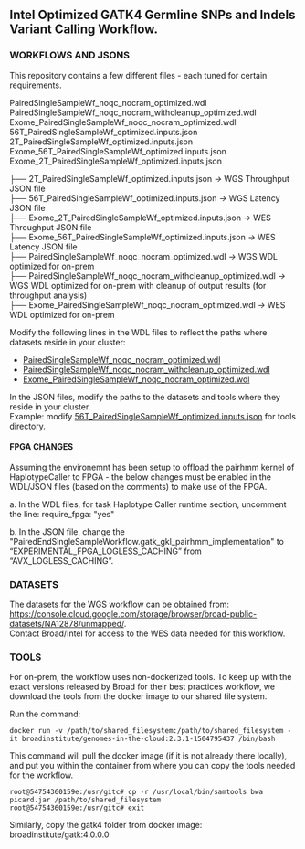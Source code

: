 ## Intel Optimized GATK4 Germline SNPs and Indels Variant Calling Workflow. 

### WORKFLOWS AND JSONS
This repository contains a few different files - each tuned for certain requirements. 

PairedSingleSampleWf_noqc_nocram_optimized.wdl
PairedSingleSampleWf_noqc_nocram_withcleanup_optimized.wdl
Exome_PairedSingleSampleWf_noqc_nocram_optimized.wdl
56T_PairedSingleSampleWf_optimized.inputs.json
2T_PairedSingleSampleWf_optimized.inputs.json
Exome_56T_PairedSingleSampleWf_optimized.inputs.json
Exome_2T_PairedSingleSampleWf_optimized.inputs.json

├── 2T\_PairedSingleSampleWf\_optimized.inputs.json *&rarr;* WGS Throughput JSON file \
├── 56T\_PairedSingleSampleWf\_optimized.inputs.json *&rarr;* WGS Latency JSON file \
├── Exome\_2T\_PairedSingleSampleWf\_optimized.inputs.json *&rarr;* WES Throughput JSON file \
├── Exome\_56T\_PairedSingleSampleWf\_optimized.inputs.json *&rarr;* WES Latency JSON file \
├── PairedSingleSampleWf\_noqc\_nocram\_optimized.wdl *&rarr;* WGS WDL optimized for on-prem \
├── PairedSingleSampleWf\_noqc\_nocram\_withcleanup\_optimized.wdl *&rarr;* WGS WDL optimized for on-prem with cleanup of output results (for throughput analysis) \
├── Exome\_PairedSingleSampleWf\_noqc\_nocram\_optimized.wdl *&rarr;* WES WDL optimized for on-prem

Modify the following lines in the WDL files to reflect the paths where datasets reside in your cluster: 
 - [PairedSingleSampleWf\_noqc\_nocram\_optimized.wdl](https://github.com/gatk-workflows/intel-gatk4-germline-snps-indels/blob/master/PairedSingleSampleWf_noqc_nocram_optimized.wdl#L1267)
 - [PairedSingleSampleWf\_noqc\_nocram\_withcleanup\_optimized.wdl](https://github.com/gatk-workflows/intel-gatk4-germline-snps-indels/blob/master/PairedSingleSampleWf_noqc_nocram_withcleanup_optimized.wdl#L1313)
 - [Exome\_PairedSingleSampleWf\_noqc\_nocram\_optimized.wdl](https://github.com/gatk-workflows/intel-gatk4-germline-snps-indels/blob/master/Exome_PairedSingleSampleWf_noqc_nocram_optimized.wdl#L1265)

In the JSON files, modify the paths to the datasets and tools where they reside in your cluster. \
Example: modify [56T\_PairedSingleSampleWf\_optimized.inputs.json](https://github.com/gatk-workflows/intel-gatk4-germline-snps-indels/blob/master/56T_PairedSingleSampleWf_optimized.inputs.json#L69) for tools directory.

#### FPGA CHANGES
Assuming the environemnt has been setup to offload the pairhmm kernel of HaplotypeCaller to FPGA - the below changes must be enabled in the WDL/JSON files (based on the comments) to make use of the FPGA. 

a. In the WDL files, for task Haplotype Caller runtime section, uncomment the line:
require\_fpga: "yes"

b. In the JSON file, change the "PairedEndSingleSampleWorkflow.gatk\_gkl\_pairhmm\_implementation" to “EXPERIMENTAL\_FPGA\_LOGLESS\_CACHING” from “AVX\_LOGLESS\_CACHING”.

### DATASETS
The datasets for the WGS workflow can be obtained from: https://console.cloud.google.com/storage/browser/broad-public-datasets/NA12878/unmapped/.  
Contact Broad/Intel for access to the WES data needed for this workflow.

### TOOLS
For on-prem, the workflow uses non-dockerized tools. To keep up with the exact 
versions released by Broad for their best practices workflow, we download the 
tools from the docker image to our shared file system. 

Run the command: 
```
docker run -v /path/to/shared_filesystem:/path/to/shared_filesystem -it broadinstitute/genomes-in-the-cloud:2.3.1-1504795437 /bin/bash
```

This command will pull the docker image (if it is not already there locally), 
and put you within the container from where you can copy the tools needed for 
the workflow. 

```
root@54754360159e:/usr/gitc# cp -r /usr/local/bin/samtools bwa picard.jar /path/to/shared_filesystem
root@54754360159e:/usr/gitc# exit
```

Similarly, copy the gatk4 folder from docker image: broadinstitute/gatk:4.0.0.0 
